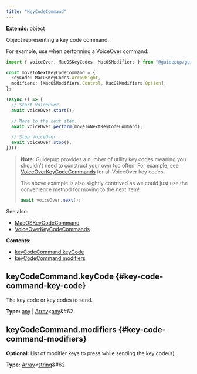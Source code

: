 ```yaml
---
title: "KeyCodeCommand"
---
```


**Extends:** [object]

Object representing a key code command.

For example, use when performing a VoiceOver command:

```ts
import { voiceOver, MacOSKeyCodes, MacOSModifiers } from "@guidepup/guidepup";

const moveToNextKeyCodeCommand = {
  keyCode: MacOSKeyCodes.ArrowRight,
  modifiers: [MacOSModifiers.Control, MacOSModifiers.Option],
};

(async () => {
  // Start VoiceOver.
  await voiceOver.start();

  // Move to the next item.
  await voiceOver.perform(moveToNextKeyCodeCommand);

  // Stop VoiceOver.
  await voiceOver.stop();
})();
```

> **Note:** Guidepup provides a number of utility key codes meaning you shouldn't need to construct your own too often! For example, see [VoiceOverKeyCodeCommands] for all VoiceOver key codes.
>
> The above example is also slightly contrived as we could just use the convenience method for moving to the next item!
>
> ```ts
> await voiceOver.next();
> ```

See also:

- [MacOSKeyCodeCommand]
- [VoiceOverKeyCodeCommands]

**Contents:**

- [keyCodeCommand.keyCode](./class-key-code-command#key-code-command-key-code)
- [keyCodeCommand.modifiers](./class-key-code-command#key-code-command-modifiers)

## keyCodeCommand.keyCode {#key-code-command-key-code}

The key code or key codes to send.

**Type:** [any] | [Array]&#60;[any]&#62

## keyCodeCommand.modifiers {#key-code-command-modifiers}

**Optional:** List of modifier keys to press while sending the key code(s).

**Type:** [Array]&#60;[string]&#62

[macoskeycodecommand]: ./class-macos-key-code-command "MacOSKeyCodeCommand"
[voiceoverkeycodecommands]: ./class-voiceover-key-code-commands "VoiceOverKeyCodeCommands"
[array]: https://developer.mozilla.org/en-US/docs/Web/JavaScript/Reference/Global_Objects/Array "Array"
[object]: https://developer.mozilla.org/en-US/docs/Web/JavaScript/Reference/Global_Objects/Object "object"
[number]: https://developer.mozilla.org/en-US/docs/Web/JavaScript/Reference/Global_Objects/Number "number"
[string]: https://developer.mozilla.org/en-US/docs/Web/JavaScript/Reference/Global_Objects/String "string"
[any]: https://www.typescriptlang.org/docs/handbook/2/everyday-types.html#any "any"
